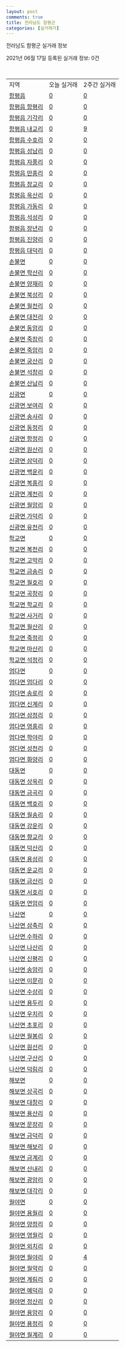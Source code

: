 ```yaml
---
layout: post
comments: true
title: 전라남도 함평군
categories: [실거래가]
---
```


전라남도 함평군 실거래 정보

2021년 06월 17일 등록된 실거래 정보: 0건

<script type="text/javascript">
  google.charts.load('current', {'packages':['corechart']});
  google.charts.setOnLoadCallback(drawChart);

  function drawChart() {
    var data = google.visualization.arrayToDataTable([['거래일', '매매', '전월세', '전매'], ['2021-04', 1, 0, 0], ['2021-05', 6, 0, 1], ['2021-06', 5, 0, 0]]);

    var options = {
      title: '최근 유형별 거래량 추이',
      legend: { position: 'bottom' }
    };

    var chart = new google.visualization.LineChart(document.getElementById('columnchart_material'));
    chart.draw(data, (options));
  }
</script>

<div id="columnchart_material" style="width: 450px; margin-left: -35px"></div>
<br>
<table class="sortable">
  <tr>
    <td>지역</td>
    <td>오늘 실거래</td>
    <td>2주간 실거래</td>
  </tr>

  
  <tr class="item">
    <td><a href="4686025000.html">함평읍</a></td>
    <td><a href="4686025000.html">0</a></td>
    <td><a href="4686025000.html">0</a></td>
  </tr>
    

  <tr class="item">
    <td><a href="4686025021.html">함평읍 함평리</a></td>
    <td><a href="4686025021.html">0</a></td>
    <td><a href="4686025021.html">0</a></td>
  </tr>
    

  <tr class="item">
    <td><a href="4686025022.html">함평읍 기각리</a></td>
    <td><a href="4686025022.html">0</a></td>
    <td><a href="4686025022.html">0</a></td>
  </tr>
    

  <tr class="item">
    <td><a href="4686025023.html">함평읍 내교리</a></td>
    <td><a href="4686025023.html">0</a></td>
    <td><a href="4686025023.html">9</a></td>
  </tr>
    

  <tr class="item">
    <td><a href="4686025024.html">함평읍 수호리</a></td>
    <td><a href="4686025024.html">0</a></td>
    <td><a href="4686025024.html">0</a></td>
  </tr>
    

  <tr class="item">
    <td><a href="4686025025.html">함평읍 성남리</a></td>
    <td><a href="4686025025.html">0</a></td>
    <td><a href="4686025025.html">0</a></td>
  </tr>
    

  <tr class="item">
    <td><a href="4686025026.html">함평읍 자풍리</a></td>
    <td><a href="4686025026.html">0</a></td>
    <td><a href="4686025026.html">0</a></td>
  </tr>
    

  <tr class="item">
    <td><a href="4686025027.html">함평읍 만흥리</a></td>
    <td><a href="4686025027.html">0</a></td>
    <td><a href="4686025027.html">0</a></td>
  </tr>
    

  <tr class="item">
    <td><a href="4686025028.html">함평읍 장교리</a></td>
    <td><a href="4686025028.html">0</a></td>
    <td><a href="4686025028.html">0</a></td>
  </tr>
    

  <tr class="item">
    <td><a href="4686025029.html">함평읍 옥산리</a></td>
    <td><a href="4686025029.html">0</a></td>
    <td><a href="4686025029.html">0</a></td>
  </tr>
    

  <tr class="item">
    <td><a href="4686025030.html">함평읍 가동리</a></td>
    <td><a href="4686025030.html">0</a></td>
    <td><a href="4686025030.html">0</a></td>
  </tr>
    

  <tr class="item">
    <td><a href="4686025031.html">함평읍 석성리</a></td>
    <td><a href="4686025031.html">0</a></td>
    <td><a href="4686025031.html">0</a></td>
  </tr>
    

  <tr class="item">
    <td><a href="4686025032.html">함평읍 장년리</a></td>
    <td><a href="4686025032.html">0</a></td>
    <td><a href="4686025032.html">0</a></td>
  </tr>
    

  <tr class="item">
    <td><a href="4686025033.html">함평읍 진양리</a></td>
    <td><a href="4686025033.html">0</a></td>
    <td><a href="4686025033.html">0</a></td>
  </tr>
    

  <tr class="item">
    <td><a href="4686025034.html">함평읍 대덕리</a></td>
    <td><a href="4686025034.html">0</a></td>
    <td><a href="4686025034.html">0</a></td>
  </tr>
    

  <tr class="item">
    <td><a href="4686031000.html">손불면</a></td>
    <td><a href="4686031000.html">0</a></td>
    <td><a href="4686031000.html">0</a></td>
  </tr>
    

  <tr class="item">
    <td><a href="4686031021.html">손불면 학산리</a></td>
    <td><a href="4686031021.html">0</a></td>
    <td><a href="4686031021.html">0</a></td>
  </tr>
    

  <tr class="item">
    <td><a href="4686031022.html">손불면 양재리</a></td>
    <td><a href="4686031022.html">0</a></td>
    <td><a href="4686031022.html">0</a></td>
  </tr>
    

  <tr class="item">
    <td><a href="4686031023.html">손불면 북성리</a></td>
    <td><a href="4686031023.html">0</a></td>
    <td><a href="4686031023.html">0</a></td>
  </tr>
    

  <tr class="item">
    <td><a href="4686031024.html">손불면 월천리</a></td>
    <td><a href="4686031024.html">0</a></td>
    <td><a href="4686031024.html">0</a></td>
  </tr>
    

  <tr class="item">
    <td><a href="4686031025.html">손불면 대전리</a></td>
    <td><a href="4686031025.html">0</a></td>
    <td><a href="4686031025.html">0</a></td>
  </tr>
    

  <tr class="item">
    <td><a href="4686031026.html">손불면 동암리</a></td>
    <td><a href="4686031026.html">0</a></td>
    <td><a href="4686031026.html">0</a></td>
  </tr>
    

  <tr class="item">
    <td><a href="4686031027.html">손불면 죽장리</a></td>
    <td><a href="4686031027.html">0</a></td>
    <td><a href="4686031027.html">0</a></td>
  </tr>
    

  <tr class="item">
    <td><a href="4686031028.html">손불면 죽암리</a></td>
    <td><a href="4686031028.html">0</a></td>
    <td><a href="4686031028.html">0</a></td>
  </tr>
    

  <tr class="item">
    <td><a href="4686031029.html">손불면 궁산리</a></td>
    <td><a href="4686031029.html">0</a></td>
    <td><a href="4686031029.html">0</a></td>
  </tr>
    

  <tr class="item">
    <td><a href="4686031030.html">손불면 석창리</a></td>
    <td><a href="4686031030.html">0</a></td>
    <td><a href="4686031030.html">0</a></td>
  </tr>
    

  <tr class="item">
    <td><a href="4686031031.html">손불면 산남리</a></td>
    <td><a href="4686031031.html">0</a></td>
    <td><a href="4686031031.html">0</a></td>
  </tr>
    

  <tr class="item">
    <td><a href="4686032000.html">신광면</a></td>
    <td><a href="4686032000.html">0</a></td>
    <td><a href="4686032000.html">0</a></td>
  </tr>
    

  <tr class="item">
    <td><a href="4686032021.html">신광면 보여리</a></td>
    <td><a href="4686032021.html">0</a></td>
    <td><a href="4686032021.html">0</a></td>
  </tr>
    

  <tr class="item">
    <td><a href="4686032022.html">신광면 송사리</a></td>
    <td><a href="4686032022.html">0</a></td>
    <td><a href="4686032022.html">0</a></td>
  </tr>
    

  <tr class="item">
    <td><a href="4686032023.html">신광면 동정리</a></td>
    <td><a href="4686032023.html">0</a></td>
    <td><a href="4686032023.html">0</a></td>
  </tr>
    

  <tr class="item">
    <td><a href="4686032024.html">신광면 함정리</a></td>
    <td><a href="4686032024.html">0</a></td>
    <td><a href="4686032024.html">0</a></td>
  </tr>
    

  <tr class="item">
    <td><a href="4686032025.html">신광면 원산리</a></td>
    <td><a href="4686032025.html">0</a></td>
    <td><a href="4686032025.html">0</a></td>
  </tr>
    

  <tr class="item">
    <td><a href="4686032026.html">신광면 삼덕리</a></td>
    <td><a href="4686032026.html">0</a></td>
    <td><a href="4686032026.html">0</a></td>
  </tr>
    

  <tr class="item">
    <td><a href="4686032027.html">신광면 백운리</a></td>
    <td><a href="4686032027.html">0</a></td>
    <td><a href="4686032027.html">0</a></td>
  </tr>
    

  <tr class="item">
    <td><a href="4686032028.html">신광면 복흥리</a></td>
    <td><a href="4686032028.html">0</a></td>
    <td><a href="4686032028.html">0</a></td>
  </tr>
    

  <tr class="item">
    <td><a href="4686032029.html">신광면 계천리</a></td>
    <td><a href="4686032029.html">0</a></td>
    <td><a href="4686032029.html">0</a></td>
  </tr>
    

  <tr class="item">
    <td><a href="4686032030.html">신광면 월암리</a></td>
    <td><a href="4686032030.html">0</a></td>
    <td><a href="4686032030.html">0</a></td>
  </tr>
    

  <tr class="item">
    <td><a href="4686032031.html">신광면 가덕리</a></td>
    <td><a href="4686032031.html">0</a></td>
    <td><a href="4686032031.html">0</a></td>
  </tr>
    

  <tr class="item">
    <td><a href="4686032032.html">신광면 유천리</a></td>
    <td><a href="4686032032.html">0</a></td>
    <td><a href="4686032032.html">0</a></td>
  </tr>
    

  <tr class="item">
    <td><a href="4686033000.html">학교면</a></td>
    <td><a href="4686033000.html">0</a></td>
    <td><a href="4686033000.html">0</a></td>
  </tr>
    

  <tr class="item">
    <td><a href="4686033021.html">학교면 복천리</a></td>
    <td><a href="4686033021.html">0</a></td>
    <td><a href="4686033021.html">0</a></td>
  </tr>
    

  <tr class="item">
    <td><a href="4686033022.html">학교면 고막리</a></td>
    <td><a href="4686033022.html">0</a></td>
    <td><a href="4686033022.html">0</a></td>
  </tr>
    

  <tr class="item">
    <td><a href="4686033023.html">학교면 금송리</a></td>
    <td><a href="4686033023.html">0</a></td>
    <td><a href="4686033023.html">0</a></td>
  </tr>
    

  <tr class="item">
    <td><a href="4686033024.html">학교면 월호리</a></td>
    <td><a href="4686033024.html">0</a></td>
    <td><a href="4686033024.html">0</a></td>
  </tr>
    

  <tr class="item">
    <td><a href="4686033025.html">학교면 곡창리</a></td>
    <td><a href="4686033025.html">0</a></td>
    <td><a href="4686033025.html">0</a></td>
  </tr>
    

  <tr class="item">
    <td><a href="4686033026.html">학교면 학교리</a></td>
    <td><a href="4686033026.html">0</a></td>
    <td><a href="4686033026.html">0</a></td>
  </tr>
    

  <tr class="item">
    <td><a href="4686033027.html">학교면 사거리</a></td>
    <td><a href="4686033027.html">0</a></td>
    <td><a href="4686033027.html">0</a></td>
  </tr>
    

  <tr class="item">
    <td><a href="4686033028.html">학교면 월산리</a></td>
    <td><a href="4686033028.html">0</a></td>
    <td><a href="4686033028.html">0</a></td>
  </tr>
    

  <tr class="item">
    <td><a href="4686033029.html">학교면 죽정리</a></td>
    <td><a href="4686033029.html">0</a></td>
    <td><a href="4686033029.html">0</a></td>
  </tr>
    

  <tr class="item">
    <td><a href="4686033030.html">학교면 마산리</a></td>
    <td><a href="4686033030.html">0</a></td>
    <td><a href="4686033030.html">0</a></td>
  </tr>
    

  <tr class="item">
    <td><a href="4686033031.html">학교면 석정리</a></td>
    <td><a href="4686033031.html">0</a></td>
    <td><a href="4686033031.html">0</a></td>
  </tr>
    

  <tr class="item">
    <td><a href="4686034000.html">엄다면</a></td>
    <td><a href="4686034000.html">0</a></td>
    <td><a href="4686034000.html">0</a></td>
  </tr>
    

  <tr class="item">
    <td><a href="4686034021.html">엄다면 엄다리</a></td>
    <td><a href="4686034021.html">0</a></td>
    <td><a href="4686034021.html">0</a></td>
  </tr>
    

  <tr class="item">
    <td><a href="4686034022.html">엄다면 송로리</a></td>
    <td><a href="4686034022.html">0</a></td>
    <td><a href="4686034022.html">0</a></td>
  </tr>
    

  <tr class="item">
    <td><a href="4686034023.html">엄다면 신계리</a></td>
    <td><a href="4686034023.html">0</a></td>
    <td><a href="4686034023.html">0</a></td>
  </tr>
    

  <tr class="item">
    <td><a href="4686034024.html">엄다면 삼정리</a></td>
    <td><a href="4686034024.html">0</a></td>
    <td><a href="4686034024.html">0</a></td>
  </tr>
    

  <tr class="item">
    <td><a href="4686034025.html">엄다면 영흥리</a></td>
    <td><a href="4686034025.html">0</a></td>
    <td><a href="4686034025.html">0</a></td>
  </tr>
    

  <tr class="item">
    <td><a href="4686034026.html">엄다면 학야리</a></td>
    <td><a href="4686034026.html">0</a></td>
    <td><a href="4686034026.html">0</a></td>
  </tr>
    

  <tr class="item">
    <td><a href="4686034027.html">엄다면 성천리</a></td>
    <td><a href="4686034027.html">0</a></td>
    <td><a href="4686034027.html">0</a></td>
  </tr>
    

  <tr class="item">
    <td><a href="4686034028.html">엄다면 화양리</a></td>
    <td><a href="4686034028.html">0</a></td>
    <td><a href="4686034028.html">0</a></td>
  </tr>
    

  <tr class="item">
    <td><a href="4686035000.html">대동면</a></td>
    <td><a href="4686035000.html">0</a></td>
    <td><a href="4686035000.html">0</a></td>
  </tr>
    

  <tr class="item">
    <td><a href="4686035021.html">대동면 상옥리</a></td>
    <td><a href="4686035021.html">0</a></td>
    <td><a href="4686035021.html">0</a></td>
  </tr>
    

  <tr class="item">
    <td><a href="4686035022.html">대동면 금곡리</a></td>
    <td><a href="4686035022.html">0</a></td>
    <td><a href="4686035022.html">0</a></td>
  </tr>
    

  <tr class="item">
    <td><a href="4686035023.html">대동면 백호리</a></td>
    <td><a href="4686035023.html">0</a></td>
    <td><a href="4686035023.html">0</a></td>
  </tr>
    

  <tr class="item">
    <td><a href="4686035024.html">대동면 월송리</a></td>
    <td><a href="4686035024.html">0</a></td>
    <td><a href="4686035024.html">0</a></td>
  </tr>
    

  <tr class="item">
    <td><a href="4686035025.html">대동면 강운리</a></td>
    <td><a href="4686035025.html">0</a></td>
    <td><a href="4686035025.html">0</a></td>
  </tr>
    

  <tr class="item">
    <td><a href="4686035026.html">대동면 향교리</a></td>
    <td><a href="4686035026.html">0</a></td>
    <td><a href="4686035026.html">0</a></td>
  </tr>
    

  <tr class="item">
    <td><a href="4686035027.html">대동면 덕산리</a></td>
    <td><a href="4686035027.html">0</a></td>
    <td><a href="4686035027.html">0</a></td>
  </tr>
    

  <tr class="item">
    <td><a href="4686035028.html">대동면 용성리</a></td>
    <td><a href="4686035028.html">0</a></td>
    <td><a href="4686035028.html">0</a></td>
  </tr>
    

  <tr class="item">
    <td><a href="4686035029.html">대동면 운교리</a></td>
    <td><a href="4686035029.html">0</a></td>
    <td><a href="4686035029.html">0</a></td>
  </tr>
    

  <tr class="item">
    <td><a href="4686035030.html">대동면 금산리</a></td>
    <td><a href="4686035030.html">0</a></td>
    <td><a href="4686035030.html">0</a></td>
  </tr>
    

  <tr class="item">
    <td><a href="4686035031.html">대동면 서호리</a></td>
    <td><a href="4686035031.html">0</a></td>
    <td><a href="4686035031.html">0</a></td>
  </tr>
    

  <tr class="item">
    <td><a href="4686035032.html">대동면 연암리</a></td>
    <td><a href="4686035032.html">0</a></td>
    <td><a href="4686035032.html">0</a></td>
  </tr>
    

  <tr class="item">
    <td><a href="4686036000.html">나산면</a></td>
    <td><a href="4686036000.html">0</a></td>
    <td><a href="4686036000.html">0</a></td>
  </tr>
    

  <tr class="item">
    <td><a href="4686036021.html">나산면 삼축리</a></td>
    <td><a href="4686036021.html">0</a></td>
    <td><a href="4686036021.html">0</a></td>
  </tr>
    

  <tr class="item">
    <td><a href="4686036022.html">나산면 수하리</a></td>
    <td><a href="4686036022.html">0</a></td>
    <td><a href="4686036022.html">0</a></td>
  </tr>
    

  <tr class="item">
    <td><a href="4686036023.html">나산면 나산리</a></td>
    <td><a href="4686036023.html">0</a></td>
    <td><a href="4686036023.html">0</a></td>
  </tr>
    

  <tr class="item">
    <td><a href="4686036024.html">나산면 신평리</a></td>
    <td><a href="4686036024.html">0</a></td>
    <td><a href="4686036024.html">0</a></td>
  </tr>
    

  <tr class="item">
    <td><a href="4686036025.html">나산면 송암리</a></td>
    <td><a href="4686036025.html">0</a></td>
    <td><a href="4686036025.html">0</a></td>
  </tr>
    

  <tr class="item">
    <td><a href="4686036026.html">나산면 이문리</a></td>
    <td><a href="4686036026.html">0</a></td>
    <td><a href="4686036026.html">0</a></td>
  </tr>
    

  <tr class="item">
    <td><a href="4686036027.html">나산면 수상리</a></td>
    <td><a href="4686036027.html">0</a></td>
    <td><a href="4686036027.html">0</a></td>
  </tr>
    

  <tr class="item">
    <td><a href="4686036028.html">나산면 용두리</a></td>
    <td><a href="4686036028.html">0</a></td>
    <td><a href="4686036028.html">0</a></td>
  </tr>
    

  <tr class="item">
    <td><a href="4686036029.html">나산면 우치리</a></td>
    <td><a href="4686036029.html">0</a></td>
    <td><a href="4686036029.html">0</a></td>
  </tr>
    

  <tr class="item">
    <td><a href="4686036030.html">나산면 초포리</a></td>
    <td><a href="4686036030.html">0</a></td>
    <td><a href="4686036030.html">0</a></td>
  </tr>
    

  <tr class="item">
    <td><a href="4686036031.html">나산면 월봉리</a></td>
    <td><a href="4686036031.html">0</a></td>
    <td><a href="4686036031.html">0</a></td>
  </tr>
    

  <tr class="item">
    <td><a href="4686036032.html">나산면 원선리</a></td>
    <td><a href="4686036032.html">0</a></td>
    <td><a href="4686036032.html">0</a></td>
  </tr>
    

  <tr class="item">
    <td><a href="4686036033.html">나산면 구산리</a></td>
    <td><a href="4686036033.html">0</a></td>
    <td><a href="4686036033.html">0</a></td>
  </tr>
    

  <tr class="item">
    <td><a href="4686036034.html">나산면 덕림리</a></td>
    <td><a href="4686036034.html">0</a></td>
    <td><a href="4686036034.html">0</a></td>
  </tr>
    

  <tr class="item">
    <td><a href="4686037000.html">해보면</a></td>
    <td><a href="4686037000.html">0</a></td>
    <td><a href="4686037000.html">0</a></td>
  </tr>
    

  <tr class="item">
    <td><a href="4686037021.html">해보면 상곡리</a></td>
    <td><a href="4686037021.html">0</a></td>
    <td><a href="4686037021.html">0</a></td>
  </tr>
    

  <tr class="item">
    <td><a href="4686037022.html">해보면 대창리</a></td>
    <td><a href="4686037022.html">0</a></td>
    <td><a href="4686037022.html">0</a></td>
  </tr>
    

  <tr class="item">
    <td><a href="4686037023.html">해보면 용산리</a></td>
    <td><a href="4686037023.html">0</a></td>
    <td><a href="4686037023.html">0</a></td>
  </tr>
    

  <tr class="item">
    <td><a href="4686037024.html">해보면 문장리</a></td>
    <td><a href="4686037024.html">0</a></td>
    <td><a href="4686037024.html">0</a></td>
  </tr>
    

  <tr class="item">
    <td><a href="4686037025.html">해보면 금덕리</a></td>
    <td><a href="4686037025.html">0</a></td>
    <td><a href="4686037025.html">0</a></td>
  </tr>
    

  <tr class="item">
    <td><a href="4686037026.html">해보면 해보리</a></td>
    <td><a href="4686037026.html">0</a></td>
    <td><a href="4686037026.html">0</a></td>
  </tr>
    

  <tr class="item">
    <td><a href="4686037027.html">해보면 금계리</a></td>
    <td><a href="4686037027.html">0</a></td>
    <td><a href="4686037027.html">0</a></td>
  </tr>
    

  <tr class="item">
    <td><a href="4686037028.html">해보면 산내리</a></td>
    <td><a href="4686037028.html">0</a></td>
    <td><a href="4686037028.html">0</a></td>
  </tr>
    

  <tr class="item">
    <td><a href="4686037029.html">해보면 광암리</a></td>
    <td><a href="4686037029.html">0</a></td>
    <td><a href="4686037029.html">0</a></td>
  </tr>
    

  <tr class="item">
    <td><a href="4686037030.html">해보면 대각리</a></td>
    <td><a href="4686037030.html">0</a></td>
    <td><a href="4686037030.html">0</a></td>
  </tr>
    

  <tr class="item">
    <td><a href="4686038000.html">월야면</a></td>
    <td><a href="4686038000.html">0</a></td>
    <td><a href="4686038000.html">0</a></td>
  </tr>
    

  <tr class="item">
    <td><a href="4686038021.html">월야면 용월리</a></td>
    <td><a href="4686038021.html">0</a></td>
    <td><a href="4686038021.html">0</a></td>
  </tr>
    

  <tr class="item">
    <td><a href="4686038022.html">월야면 양정리</a></td>
    <td><a href="4686038022.html">0</a></td>
    <td><a href="4686038022.html">0</a></td>
  </tr>
    

  <tr class="item">
    <td><a href="4686038023.html">월야면 영월리</a></td>
    <td><a href="4686038023.html">0</a></td>
    <td><a href="4686038023.html">0</a></td>
  </tr>
    

  <tr class="item">
    <td><a href="4686038024.html">월야면 외치리</a></td>
    <td><a href="4686038024.html">0</a></td>
    <td><a href="4686038024.html">0</a></td>
  </tr>
    

  <tr class="item">
    <td><a href="4686038025.html">월야면 월야리</a></td>
    <td><a href="4686038025.html">0</a></td>
    <td><a href="4686038025.html">4</a></td>
  </tr>
    

  <tr class="item">
    <td><a href="4686038026.html">월야면 월악리</a></td>
    <td><a href="4686038026.html">0</a></td>
    <td><a href="4686038026.html">0</a></td>
  </tr>
    

  <tr class="item">
    <td><a href="4686038027.html">월야면 계림리</a></td>
    <td><a href="4686038027.html">0</a></td>
    <td><a href="4686038027.html">0</a></td>
  </tr>
    

  <tr class="item">
    <td><a href="4686038028.html">월야면 예덕리</a></td>
    <td><a href="4686038028.html">0</a></td>
    <td><a href="4686038028.html">0</a></td>
  </tr>
    

  <tr class="item">
    <td><a href="4686038029.html">월야면 정산리</a></td>
    <td><a href="4686038029.html">0</a></td>
    <td><a href="4686038029.html">0</a></td>
  </tr>
    

  <tr class="item">
    <td><a href="4686038030.html">월야면 용암리</a></td>
    <td><a href="4686038030.html">0</a></td>
    <td><a href="4686038030.html">0</a></td>
  </tr>
    

  <tr class="item">
    <td><a href="4686038031.html">월야면 용정리</a></td>
    <td><a href="4686038031.html">0</a></td>
    <td><a href="4686038031.html">0</a></td>
  </tr>
    

  <tr class="item">
    <td><a href="4686038032.html">월야면 월계리</a></td>
    <td><a href="4686038032.html">0</a></td>
    <td><a href="4686038032.html">0</a></td>
  </tr>
    


</table>


    